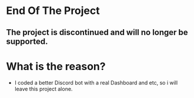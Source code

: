 # End Of The Project
## The project is discontinued and will no longer be supported.

# What is the reason?
- I coded a better Discord bot with a real Dashboard and etc, so i will leave this project alone.
